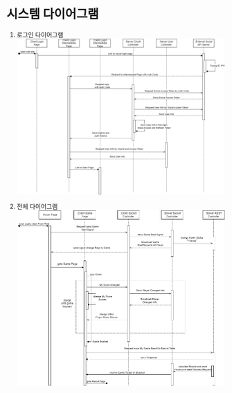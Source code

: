 # 시스템 다이어그램

1. 로그인 다이어그램
   ![login seq diagram.png](./login_seq_diagram.png)

2. 전체 다이어그램
   ![gameplay seq diagram.png](./gameplay_seq_diagram.png)
